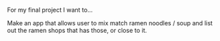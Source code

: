 For my final project I want to...

Make an app that allows user to mix match ramen noodles / soup and list out the ramen shops that has those, or close to it.